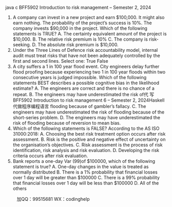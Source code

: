 java c
BFF5902
Introduction to risk management – Semester 2, 2024
1. A company can invest in a new project and earn $100,000. It might also earn nothing. The probability of the project’s success is 10%. The company invests $90,000 in the project.
Which of the following statements is TRUE?
A. The certainty equivalent amount of the project is $10,000.
B. The relative risk premium is 10%
C. The company is risk-seeking.
D. The absolute risk premium is $10,000.
2. Under the Three Lines of Defence risk accountability model, internal audit must treat risks that have not been adequately controlled by the first and second lines.
Select one:
True
False
3. A city suffers a 1 in 100 year flood event. City engineers delay further flood proofing because experiencing two 1 in 100 year floods within two consecutive years is judged impossible.
Which of the following statements BEST describes a possible cognitive bias in the likelihood estimate?
A. The engineers are correct and there is no chance of a repeat.
B. The engineers may have underestimated the risk of代 写BFF5902 Introduction to risk management 6 – Semester 2, 2024Haskell
代做程序编程语言 flooding because of gambler’s fallacy.
C. The engineers may have underestimated the risk of flooding because of the short-series problem.
D. The engineers may have underestimated the risk of flooding because of reversion to mean bias.
4. Which of the following statements is FALSE? According to the AS ISO 31000:2018:
A. Choosing the best risk treatment option occurs after risk assessment.
B. Risk is the positive and negative effect of uncertainty on the organisation’s objectives.
C. Risk assessment is the process of risk identification, risk analysis and risk evaluation.
D. Developing the risk criteria occurs after risk evaluation.
5. Bank reports a one-day Var (99)of $100000, which of the following statement is true?
A. One-day changes in the value is treated as normally distributed
B. There is a 1% probability that financial losses over 1 day will be greater than $100000
C. There is a 99% probability that financial losses over 1 day will be less than $100000
D. All of the others







         
加QQ：99515681  WX：codinghelp
